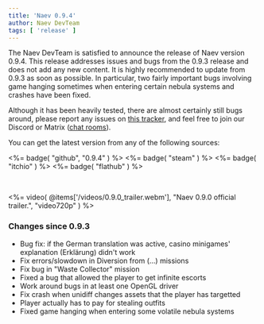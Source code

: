 ```yaml
---
title: 'Naev 0.9.4'
author: Naev DevTeam
tags: [ 'release' ]
---
```


The Naev DevTeam is satisfied to announce the release of Naev version 0.9.4.
This release addresses issues and bugs from the 0.9.3 release and does not add
any new content. It is highly recommended to update from 0.9.3 as soon as
possible. In particular, two fairly important bugs involving game hanging
sometimes when entering certain nebula systems and crashes have been fixed.

Although it has been heavily tested, there are almost certainly still bugs
around, please report any issues on [this
tracker](https://github.com/naev/naev/issues), and feel free to join our
Discord or Matrix ([chat rooms](https://naev.org/contact/)).

You can get the latest version from any of the following sources:

<%= badge( "github", "0.9.4" ) %>
<%= badge( "steam" ) %>
<%= badge( "itchio" ) %>
<%= badge( "flathub" ) %>

<br>

<%= video( @items['/videos/0.9.0_trailer.webm'], "Naev 0.9.0 official trailer.", "video720p" ) %>

### Changes since 0.9.3
* Bug fix: if the German translation was active, casino minigames' explanation (Erklärung) didn't work
* Fix errors/slowdown in Diversion from (...) missions
* Fix bug in "Waste Collector" mission
* Fixed a bug that allowed the player to get infinite escorts
* Work around bugs in at least one OpenGL driver
* Fix crash when unidiff changes assets that the player has targetted
* Player actually has to pay for stealing outfits
* Fixed game hanging when entering some volatile nebula systems
